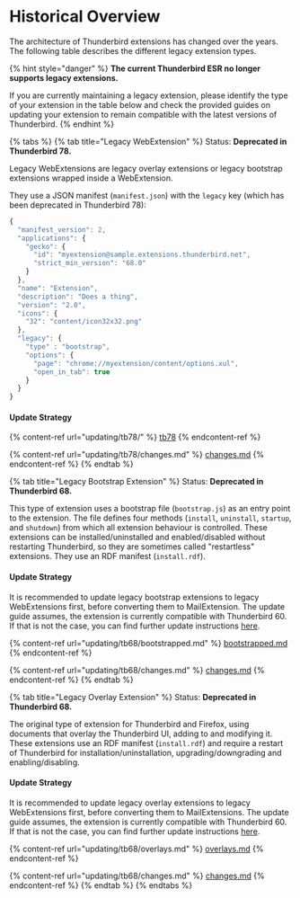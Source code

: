 # Historical Overview

The architecture of Thunderbird extensions has changed over the years. The following table describes the different legacy extension types.

{% hint style="danger" %}
**The current Thunderbird ESR no longer supports legacy extensions.**

If you are currently maintaining a legacy extension, please identify the type of your extension in the table below and check the provided guides on updating your extension to remain compatible with the latest versions of Thunderbird.
{% endhint %}

{% tabs %}
{% tab title="Legacy WebExtension" %}
Status: **Deprecated in Thunderbird 78.**

Legacy WebExtensions are legacy overlay extensions or legacy bootstrap extensions wrapped inside a WebExtension.

They use a JSON manifest (`manifest.json`) with the `legacy` key (which has been deprecated in Thunderbird 78):

```javascript
{
  "manifest_version": 2,
  "applications": {
    "gecko": {
      "id": "myextension@sample.extensions.thunderbird.net",
      "strict_min_version": "68.0"
    }
  },
  "name": "Extension",
  "description": "Does a thing",
  "version": "2.0",
  "icons": {
    "32": "content/icon32x32.png"
  },
  "legacy": {
    "type" : "bootstrap",
    "options": {
      "page": "chrome://myextension/content/options.xul",
      "open_in_tab": true
    }
  }
}
```

#### Update Strategy

{% content-ref url="updating/tb78/" %}
[tb78](updating/tb78/)
{% endcontent-ref %}

{% content-ref url="updating/tb78/changes.md" %}
[changes.md](updating/tb78/changes.md)
{% endcontent-ref %}
{% endtab %}

{% tab title="Legacy Bootstrap Extension" %}
Status: **Deprecated in Thunderbird 68.**

This type of extension uses a bootstrap file (`bootstrap.js`) as an entry point to the extension. The file defines four methods (`install`, `uninstall`, `startup`, and `shutdown`) from which all extension behaviour is controlled. These extensions can be installed/uninstalled and enabled/disabled without restarting Thunderbird, so they are sometimes called "restartless" extensions. They use an RDF manifest (`install.rdf`).

#### Update Strategy

It is recommended to update legacy bootstrap extensions to legacy WebExtensions first, before converting them to MailExtension. The update guide assumes, the extension is currently compatible with Thunderbird 60. If that is not the case, you can find further update instructions [here](https://wiki.mozilla.org/Thunderbird/Add-ons\_Guide\_57).

{% content-ref url="updating/tb68/bootstrapped.md" %}
[bootstrapped.md](updating/tb68/bootstrapped.md)
{% endcontent-ref %}

{% content-ref url="updating/tb68/changes.md" %}
[changes.md](updating/tb68/changes.md)
{% endcontent-ref %}
{% endtab %}

{% tab title="Legacy Overlay Extension" %}
Status: **Deprecated in Thunderbird 68.**

The original type of extension for Thunderbird and Firefox, using documents that overlay the Thunderbird UI, adding to and modifying it. These extensions use an RDF manifest (`install.rdf`) and require a restart of Thunderbird for installation/uninstallation, upgrading/downgrading and enabling/disabling.

#### Update Strategy

It is recommended to update legacy overlay extensions to legacy WebExtensions first, before converting them to MailExtensions. The update guide assumes, the extension is currently compatible with Thunderbird 60. If that is not the case, you can find further update instructions [here](https://wiki.mozilla.org/Thunderbird/Add-ons\_Guide\_57).

{% content-ref url="updating/tb68/overlays.md" %}
[overlays.md](updating/tb68/overlays.md)
{% endcontent-ref %}

{% content-ref url="updating/tb68/changes.md" %}
[changes.md](updating/tb68/changes.md)
{% endcontent-ref %}
{% endtab %}
{% endtabs %}


